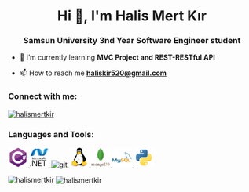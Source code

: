 <h1 align="center">Hi 👋, I'm Halis Mert Kır</h1>
<h3 align="center">Samsun University 3nd Year Software Engineer student</h3>

<!--<p align="left"> <img src="https://komarev.com/ghpvc/?username=halismertkir&label=Profile%20views&color=0e75b6&style=flat" alt="halismertkir" /> </p>-->

- 🌱 I’m currently learning **MVC Project and REST-RESTful API**

- 📫 How to reach me **haliskir520@gmail.com**

<h3 align="left">Connect with me:</h3>
<p align="left">
<a href="https://linkedin.com/in/halismertkir" target="blank"><img align="center" src="https://raw.githubusercontent.com/rahuldkjain/github-profile-readme-generator/master/src/images/icons/Social/linked-in-alt.svg" alt="halismertkir" height="30" width="40" /></a>
</p>

<h3 align="left">Languages and Tools:</h3>
<p align="left"> <a href="https://www.w3schools.com/cs/" target="_blank" rel="noreferrer"> <img src="https://raw.githubusercontent.com/devicons/devicon/master/icons/csharp/csharp-original.svg" alt="csharp" width="40" height="40"/> </a> <a href="https://dotnet.microsoft.com/" target="_blank" rel="noreferrer"> <img src="https://raw.githubusercontent.com/devicons/devicon/master/icons/dot-net/dot-net-original-wordmark.svg" alt="dotnet" width="40" height="40"/> </a> <a href="https://git-scm.com/" target="_blank" rel="noreferrer"> <img src="https://www.vectorlogo.zone/logos/git-scm/git-scm-icon.svg" alt="git" width="40" height="40"/> </a> <a href="https://www.linux.org/" target="_blank" rel="noreferrer"> <img src="https://raw.githubusercontent.com/devicons/devicon/master/icons/linux/linux-original.svg" alt="linux" width="40" height="40"/> </a> <a href="https://www.mongodb.com/" target="_blank" rel="noreferrer"> <img src="https://raw.githubusercontent.com/devicons/devicon/master/icons/mongodb/mongodb-original-wordmark.svg" alt="mongodb" width="40" height="40"/> </a> <a href="https://www.mysql.com/" target="_blank" rel="noreferrer"> <img src="https://raw.githubusercontent.com/devicons/devicon/master/icons/mysql/mysql-original-wordmark.svg" alt="mysql" width="40" height="40"/> </a> <a href="https://www.python.org" target="_blank" rel="noreferrer"> <img src="https://raw.githubusercontent.com/devicons/devicon/master/icons/python/python-original.svg" alt="python" width="40" height="40"/> </a> </p>

<p><img align="left" src="https://github-readme-stats.vercel.app/api/top-langs?username=halismertkir&show_icons=true&locale=en&layout=compact" alt="halismertkir" /></p>

<p>&nbsp;<img align="center" src="https://github-readme-stats.vercel.app/api?username=halismertkir&show_icons=true&locale=en" alt="halismertkir" /></p>
